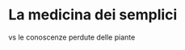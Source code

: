 
# La medicina dei semplici

vs le conoscenze perdute delle piante 




<!--stackedit_data:
eyJoaXN0b3J5IjpbMTc3OTEyODAxLDYzMTczMDY5NV19
-->